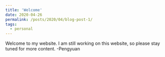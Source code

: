 ```yaml
---
title: 'Welcome'
date: 2020-04-26
permalink: /posts/2020/04/blog-post-1/
tags:
  - personal
---
```


Welcome to my website. I am still working on this website, so please stay tuned for more content.
-Pengyuan
